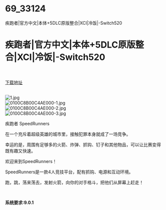# 69_33124
疾跑者|官方中文|本体+5DLC原版整合|XCI|冷饭|-Switch520
# 疾跑者|官方中文|本体+5DLC原版整合|XCI|冷饭|-Switch520
 <br/></br>
[下载地址](https://www.switch520.cc/article/33124 "下载地址")
<br/></br>

<p><img title="1.jpg" src="https://www.switch520.cc/muke_img/2022_06_19_eeea9fbc4e864.jpg" alt="1.jpg"><br>
<img title="0100C8B00C4AE000-1.jpg" src="https://www.switch520.cc/muke_img/2022_06_19_2c4147a777466.jpg" alt="0100C8B00C4AE000-1.jpg"><br>
<img title="0100C8B00C4AE000-2.jpg" src="https://www.switch520.cc/muke_img/2022_06_19_e0777302edd73.jpg" alt="0100C8B00C4AE000-2.jpg"><br>
<img title="0100C8B00C4AE000-3.jpg" src="https://www.switch520.cc/muke_img/2022_06_19_d559c24ff6093.jpg" alt="0100C8B00C4AE000-3.jpg"></p>
<p>疾跑者 SpeedRunners</p>
<p>在一个充斥着超级英雄的城市里，接触犯罪本身就成了一场竞争。</p>
<p>幸运的是，周围有足够多的火箭、炸弹、抓钩、钉子和其他物品，可以让比赛变得既有趣又快速。</p>
<p>欢迎来到SpeedRunners！</p>
<p>SpeedRunners是一款4人竞技平台，配有抓钩、电源和互动环境。</p>
<p>跑，跳，荡来荡去，发射火箭，向你的对手格斗，把他们从屏幕上赶走！</p>
<p>&nbsp;</p>
<p><strong>系统要求:9.0.1</strong></p>



